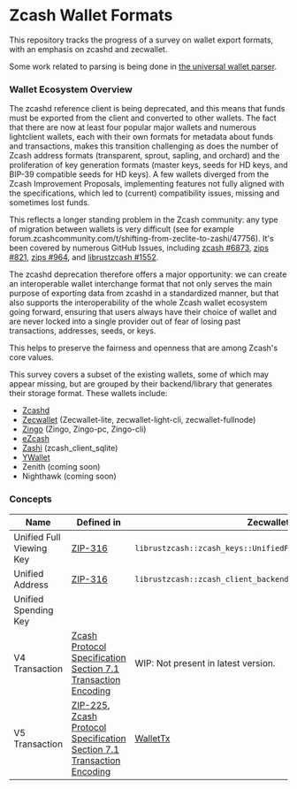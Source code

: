 # Zcash Wallet Formats

This repository tracks the progress of a survey on wallet export formats, with an emphasis on zcashd and zecwallet.

Some work related to parsing is being done in [the universal wallet parser](https://github.com/dorianvp/uzw-parser).

### Wallet Ecosystem Overview

The zcashd reference client is being deprecated, and this means that funds must be exported from the client and converted to other wallets.
The fact that there are now at least four popular major wallets and numerous lightclient wallets, each with their own formats for metadata about funds and transactions,
makes this transition challenging as does the number of Zcash address formats (transparent, sprout, sapling, and orchard)
and the proliferation of key generation formats (master keys, seeds for HD keys, and BIP-39 compatible seeds for HD keys).
A few wallets diverged from the Zcash Improvement Proposals, implementing features not fully aligned with the specifications,
which led to (current) compatibility issues, missing and sometimes lost funds.

This reflects a longer standing problem in the Zcash community: any type of migration between wallets is very difficult
(see for example forum.zcashcommunity.com/t/shifting-from-zeclite-to-zashi/47756). It's been covered by numerous GitHub Issues,
including [zcash #6873](https://github.com/zcash/zcash/issues/6873), [zips #821](https://github.com/zcash/zips/issues/821),
[zips #964](https://github.com/zcash/zips/issues/964), and [librustzcash #1552](https://github.com/zcash/librustzcash/issues/1552).

The zcashd deprecation therefore offers a major opportunity: we can create an interoperable wallet interchange format that not only serves the main purpose
of exporting data from zcashd in a standardized manner, but that also supports the interoperability of the whole Zcash wallet ecosystem going forward, ensuring
that users always have their choice of wallet and are never locked into a single provider out of fear of losing past transactions, addresses, seeds, or keys.

This helps to preserve the fairness and openness that are among Zcash's core values.

This survey covers a subset of the existing wallets, some of which may appear missing, but are grouped by their
backend/library that generates their storage format. These wallets include:

- [Zcashd](./zcashd/README.md)
- [Zecwallet](./zecwallet/README.md) (Zecwallet-lite, zecwallet-light-cli, zecwallet-fullnode)
- [Zingo](./zingo/README.md) (Zingo, Zingo-pc, Zingo-cli)
- [eZcash](./ezcash/README.md)
- [Zashi](./zashi/README.md) (zcash_client_sqlite)
- [YWallet](./ywallet/README.md)
- Zenith (coming soon)
- Nighthawk (coming soon)

### Concepts

| Name                     | Defined in                                                                                                                                                           | Zecwallet                                                     | Zcashd                                          | Zingo                                                         | eZcash                                  | Zashi | Ywallet |
| ------------------------ | -------------------------------------------------------------------------------------------------------------------------------------------------------------------- | ------------------------------------------------------------- | ----------------------------------------------- | ------------------------------------------------------------- | --------------------------------------- | ----- | ------- |
| Unified Full Viewing Key | [ZIP-316](https://zips.z.cash/zip-0316)                                                                                                                              | `librustzcash::zcash_keys::UnifiedFullViewingKey`             | [UFVK](./zcashd/README.md#encode)               | `librustzcash::zcash_keys::UnifiedFullViewingKey`             | [UnifiedViewingKey](./ezcash/README.md) |       |         |
| Unified Address          | [ZIP-316](https://zips.z.cash/zip-0316)                                                                                                                              | `librustzcash::zcash_client_backend::address::UnifiedAddress` |                                                 | `librustzcash::zcash_client_backend::address::UnifiedAddress` |                                         |       |         |
| Unified Spending Key     |                                                                                                                                                                      |                                                               |                                                 | `librustzcash::zcash_keys::UnifiedSpendingKey`                |                                         |       |         |
| V4 Transaction           | [Zcash Protocol Specification Section 7.1 Transaction Encoding](https://zips.z.cash/protocol/protocol-dark.pdf#txnencoding)                                          | WIP: Not present in latest version.                           | [CTransaction](./zcashd/README.md#ctransaction) | `librustzcash::zcash_primitives::Transaction`                 |                                         |       |         |
| V5 Transaction           | [ZIP-225](https://zips.z.cash/zip-0225), [Zcash Protocol Specification Section 7.1 Transaction Encoding](https://zips.z.cash/protocol/protocol-dark.pdf#txnencoding) | [WalletTx](./zecwallet/README.md#wallettx)                    | [CTransaction](./zcashd/README.md#ctransaction) | `librustzcash::zcash_primitives::Transaction`                 |                                         |       |         |

